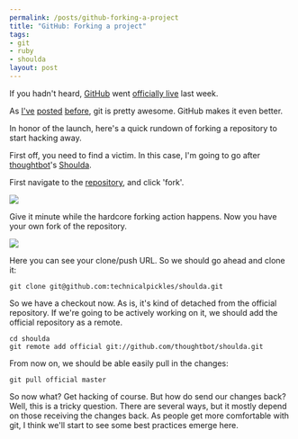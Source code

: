```yaml
--- 
permalink: /posts/github-forking-a-project
title: "GitHub: Forking a project"
tags: 
- git
- ruby
- shoulda
layout: post
---
```

If you hadn't heard, [GitHub](http://github.com) went [officially live](http://github.com/blog/40-we-launched) last week.

As [I've](/posts/git-links-for-2007-01-05) [posted](/posts/gitosis-on-gentoo) [before](/posts/more-git-links-2008-02-14), git is pretty awesome. GitHub makes it even better.

In honor of the launch, here's a quick rundown of forking a repository to start hacking away.

First off, you need to find a victim. In this case, I'm going to go after [thoughtbot](http://thoughtbot.com/)'s [Shoulda](http://thoughtbot.com/projects/shoulda).

First navigate to the [repository](http://github.com/thoughtbot/shoulda/tree/master), and click 'fork'.

<div><img src="http://img.skitch.com/20080414-cbdem2eer6kr2mtuubuq9msc9c.jpg"/></div>

Give it minute while the hardcore forking action happens. Now you have your own fork of the repository.

<div><img src="http://img.skitch.com/20080414-prbh2q19n4gef8fa86m4ycxw6s.jpg"/></div>

Here you can see your clone/push URL. So we should go ahead and clone it:

    git clone git@github.com:technicalpickles/shoulda.git
    
So we have a checkout now. As is, it's kind of detached from the official repository. If we're going to be actively working on it, we should add the official repository as a remote.

    cd shoulda
    git remote add official git://github.com/thoughtbot/shoulda.git
    
From now on, we should be able easily pull in the changes:

    git pull official master
    
So now what? Get hacking of course. But how do send our changes back? Well, this is a tricky question. There are several ways, but it mostly depend on those receiving the changes back. As people get more comfortable with git, I think we'll start to see some best practices emerge here.